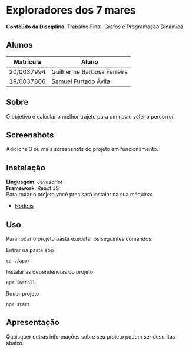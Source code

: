 # Exploradores dos 7 mares

**Conteúdo da Disciplina**: Trabalho Final: Grafos e Programação Dinâmica<br>

## Alunos
|Matrícula | Aluno |
| -- | -- |
| 20/0037994 | Guilherme Barbosa Ferreira |
| 19/0037806 | Samuel Furtado Ávila |

## Sobre 
O objetivo é calcular o melhor trajeto para um navio veleiro percorrer.

## Screenshots
Adicione 3 ou mais screenshots do projeto em funcionamento.

## Instalação 
**Linguagem**: Javascript<br>
**Framework**: React JS<br>
Para rodar o projeto você precisará instalar na sua máquina:
- [Node.js](https://nodejs.org/en/)


## Uso 
Para rodar o projeto basta executar os seguintes comandos:

Entrar na pasta app
````
cd ./app/
````

Instalar as dependências do projeto
````
npm install
````

Rodar projeto
````
npm start
````

## Apresentação 
Quaisquer outras informações sobre seu projeto podem ser descritas abaixo.




